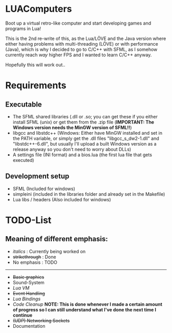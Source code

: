 # LUAComputers
Boot up a virtual retro-like computer and start developing games and programs in Lua!



This is the 2nd re-write of this, as the Lua/LÖVE and the Java version where either having problems with multi-threading (LÖVE) or with performance (Java), which is why I decided to go to C/C++ with SFML, as I somehow currently reach _way_ higher FPS and I wanted to learn C/C++ anyway.



Hopefully this will work out..



# Requirements
## Executable
- The SFML shared libraries (.dll or .so; you can get these if you either install SFML (unix) or get them from the .zip file (**IMPORTANT: The Windows version needs the MinGW version of SFML!!**)
- libgcc and libstdc++ (Windows: Either have MinGW installed and set in the PATH variable, or simply get the .dll files "libgcc_s_dw2-1.dll" and "libstdc++-6.dll", but usually I'll upload a built Windows version as a release anyway so you don't need to worry about DLLs)
- A settings file (INI format) and a bios.lua (the first lua file that gets executed)



## Development setup
- SFML (Included for windows)
- simpleini (included in the libraries folder and already set in the Makefile)
- Lua libs / headers (Also included for windows)



# TODO-List

## Meaning of different emphasis:
- _italics_ : Currently being worked on
- ~~strikethrough~~ : Done
- No emphasis : TODO

---

- ~~Basic graphics~~
- Sound-System
- _Lua VM_
- ~~Event Handling~~
- _Lua Bindings_
- _Code Cleanup_		**NOTE: This is done whenever I made a certain amount of progress so I can still understand what I've done the next time I continue**
- ~~(UDP) Networking Sockets~~
- Documentation

